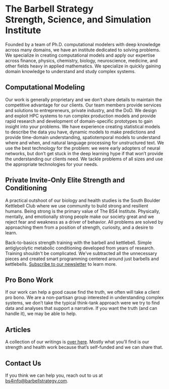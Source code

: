 # The Barbell Strategy <br/>Strength, Science, and Simulation <br/>Institute

Founded by a team of Ph.D. computational modelers with deep knowledge across many domains, we have an institute dedicated to solving problems.  We specialize in creating computational models and apply our expertise across finance, physics, chemistry, biology, neuroscience, medicine, and other fields heavy in applied mathematics. We specialize in quickly gaining domain knowledge to understand and study complex systems.

## Computational Modeling

Our work is generally proprietary and we don’t share details to maintain the competitive advantage for our clients. Our team members provide services and solutions to entrepreneurs, private industry, and the DoD.  We design and exploit HPC systems to run complex production models and provide rapid research and development of domain-specific prototypes to gain insight into your problems.  We have experience creating statistical models to describe the data you have, dynamic models to make predictions and provide time-domain understanding, spatiotemporal models to understand where and when, and natural language processing for unstructured text. We use the best technology for the problem: we were early adopters of neural networks, but don’t get stuck in the deep learning hype if that won’t provide the understanding our clients need. We tackle problems of all sizes and use the appropriate technologies for your needs.

## Private Invite-Only Elite Strength and Conditioning

A practical outshoot of our biology and health studies is the South Boulder Kettlebell Club where we use community to build strong and resilient humans. Being strong is the primary value of The BS4 Institute. Physically, mentally, and emotionally strong people make our society great and we reject fear and weakness as a driver of behavior. All problems are solved by approaching them from a position of strength, curiosity, and a desire to learn.

Back-to-basics strength training with the barbell and kettlebell. Simple antiglycolytic metabolic conditioning developed from years of research. Training shouldn't be complicated. We've subtracted all the unnecessary pieces and created smart programming centered around just barbells and kettlebells. [Subscribe to our newsletter](https://sbkb.substack.com/) to learn more.

## Pro Bono Work

If our work can help a good cause find the truth, we often will take a client pro bono.  We are a non-partisan group interested in understanding complex systems, we don’t take the typical think-tank approach were we try to find data and analyses that support a narrative.  If you want the truth (and can handle it), we may be able to help.

## Articles

A collection of our writings is [over here](articles.md).  Mostly what you’ll find is our strength and health work because that’s self-funded and we can share that.

## Contact Us

If you think we can help you, reach out to us at bs4info@barbellstrategy.com. 
